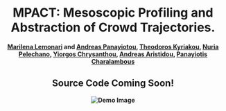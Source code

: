 <div align="center">
<h1>MPACT: Mesoscopic Profiling and Abstraction of Crowd Trajectories.</h1>
<strong><a href="https://marilenalemonari.github.io/" target="_blank">Marilena Lemonari</a> and <a href="https://www.apanayiotou.com/" target="_blank">Andreas Panayiotou</a>, <a href="https://www.theodoroskyriakou.com" target="_blank">Theodoros Kyriakou</a>, <a href="https://www.cs.upc.edu/~npelechano/" target="_blank">Nuria Pelechano</a>, <a href="http://www.cs.ucy.ac.cy/~yiorgos/" target="_blank">Yiorgos Chrysanthou</a>, <a href="http://andreasaristidou.com/" target="_blank">Andreas Aristidou</a>, <a href="https://totis77.github.io/" target="_blank">Panayiotis Charalambous</a>

<h2>Source Code Coming Soon!</h2>


![Demo Image](https://github.com/MarilenaLemonari/P2C/blob/main/Images/Teaser.png)

